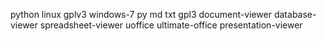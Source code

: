 python
linux
gplv3
windows-7
py
md
txt
gpl3
document-viewer
database-viewer
spreadsheet-viewer
uoffice
ultimate-office
presentation-viewer
